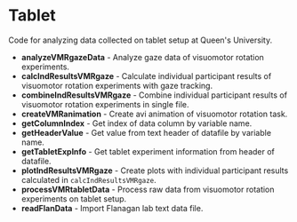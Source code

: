 # Tablet
Code for analyzing data collected on tablet setup at Queen's University.

* **analyzeVMRgazeData** - Analyze gaze data of visuomotor rotation experiments.
* **calcIndResultsVMRgaze** - Calculate individual participant results of visuomotor rotation experiments with gaze tracking.
* **combineIndResultsVMRgaze** - Combine individual participant results of visuomotor rotation experiments in single file.
* **createVMRanimation** - Create avi animation of visuomotor rotation task.
* **getColumnIndex** - Get index of data column by variable name.
* **getHeaderValue** - Get value from text header of datafile by variable name.
* **getTabletExpInfo** -  Get tablet experiment information from header of datafile.
* **plotIndResultsVMRgaze** - Create plots with individual participant results calculated in ```calcIndResultsVMRgaze```.
* **processVMRtabletData** -  Process raw data from visuomotor rotation experiments on tablet setup.
* **readFlanData** - Import Flanagan lab text data file.

